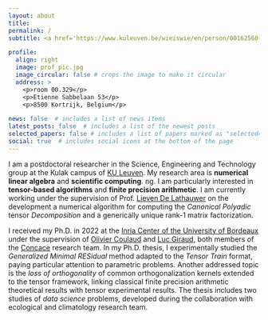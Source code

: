 ```yaml
---
layout: about
title: 
permalink: /
subtitle: <a href='https://www.kuleuven.be/wieiswie/en/person/00162560'>Postdoctoral fellow, ESAT, KU Leuven</a>

profile:
  align: right
  image: prof_pic.jpg
  image_circular: false # crops the image to make it circular
  address: >
    <p>room 00.329</p>
    <p>Etienne Sabbelaan 53</p>
    <p>8500 Kortrijk, Belgium</p>

news: false  # includes a list of news items
latest_posts: false  # includes a list of the newest posts
selected_papers: false # includes a list of papers marked as "selected={true}"
social: true  # includes social icons at the bottom of the page
---
```


I am a postdoctoral researcher in the Science, Engineering and Technology group at the 
Kulak campus of [KU Leuven](https://kuleuven.be/english/kuleuven/). My research area is **numerical linear algebra** and **scientific computing**. ng. I am particularly interested in **tensor-based algorithms**
and **finite precision arithmetic**. I am currently working under the supervision of 
Prof. [Lieven De Lathauwer](https://www.esat.kuleuven.be/stadius/person.php?id=22) on the development a numerical algorithm for computing the <em>Canonical Polyadic</em> tensor <em>Decomposition</em> and a generically unique rank-1 matrix factorization.

I received my Ph.D. in 2022 at the [Inria Center of the University of Bordeaux](https://inria.fr/en/inria-centre-university-bordeaux) under the 
supervision of [Olivier Coulaud](https://people.bordeaux.inria.fr/coulaud/) and [Luc Giraud](https://team.inria.fr/hiepacs/team-members/luc-giraud/), both members of the [Concace](https://concace.gitlabpages.inria.fr/)
research team. In my Ph.D. thesis, I experimentally studied the <em>Generalized Minimal RESidual</em>
method adapted to the <em>Tensor Train</em> format, paying particular attention to parametric problems. Another addressed topic is the <em>loss of orthogonality</em> of common orthogonalization kernels extended to the tensor framework, linking classical finite precision arithmetic theoretical results with tensor experimental results. The thesis includes two studies of <em>data science</em> problems, developed during the collaboration with ecological and climatology research team.

<!-- 
<mark style="background:var(--global-mark-bg-color)">
Write your biography here. Tell the world about yourself. Link to your favorite [subreddit](http://reddit.com). You can put a picture in, too. The code is already in, just name your picture `prof_pic.jpg` and put it in the `img/` folder. My advisors are Olivier Coulaud and Luc Giraud

Put your address / P.O. box / other info right below your picture. You can also disable any of these elements by editing `profile` property of the YAML header of your `_pages/about.md`. Edit `_bibliography/papers.bib` and Jekyll will render your [publications page](/al-folio/publications/) automatically.

Link to your social media connections, too. This theme is set up to use [Font Awesome icons](http://fortawesome.github.io/Font-Awesome/) and [Academicons](https://jpswalsh.github.io/academicons/), like the ones below. Add your Facebook, Twitter, LinkedIn, Google Scholar, or just disable all of them.-->
